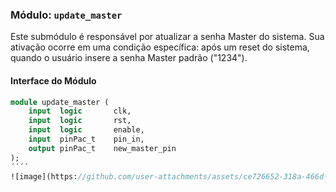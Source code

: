 ### Módulo: `update_master`

Este submódulo é responsável por atualizar a senha Master do sistema. Sua ativação ocorre em uma condição específica: após um reset do sistema, quando o usuário insere a senha Master padrão ("1234").

#### Interface do Módulo

```systemverilog
module update_master (
    input  logic       clk,
    input  logic       rst,
    input  logic       enable,
    input  pinPac_t    pin_in,
    output pinPac_t    new_master_pin
);
´´´´
![image](https://github.com/user-attachments/assets/ce726652-318a-466d-bf72-456ddce575f5)
